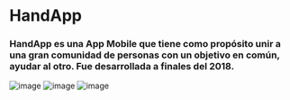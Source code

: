 # HandApp
<h3>HandApp es una App Mobile que tiene como propósito unir a una gran comunidad de personas con un objetivo en común, ayudar al otro. Fue desarrollada a finales del 2018.</h3>

![image](https://github.com/gdisciglio/HandApp/blob/main/Mockup/handapp_mockup02.png)
![image](https://raw.githubusercontent.com/gdisciglio/HandApp/main/Mockup/handapp_mockup02.png)
![image](Mockup/handapp_mockup02.png)
